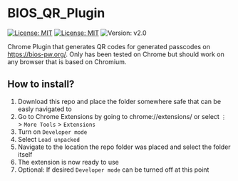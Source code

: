 # BIOS_QR_Plugin
[![License: MIT](https://img.shields.io/badge/Chrome_Extension-444444?logo=google+chrome&logoColor=4285F4&style=plastic)](https://developer.chrome.com/docs/extensions/mv3/getstarted/)
[![License: MIT](https://img.shields.io/badge/License-MIT-brightgreen?style=plastic)](https://opensource.org/licenses/MIT)
![Version: v2.0](https://img.shields.io/badge/Version-v1.0-blue?style=plastic)

Chrome Plugin that generates QR codes for generated passcodes on https://bios-pw.org/. Only has been tested on Chrome but should work on any browser that is based on Chromium.

## How to install?
1) Download this repo and place the folder somewhere safe that can be easly navigated to
2) Go to Chrome Extensions by going to chrome://extensions/ or select <code>⋮</code> > <code>More Tools</code> > <code>Extensions</code>
3) Turn on <code>Developer mode</code>
4) Select <code>Load unpacked</code>
5) Navigate to the location the repo folder was placed and select the folder itself
6) The extension is now ready to use
7) Optional: If desired <code>Developer mode</code> can be turned off at this point
